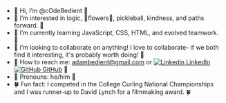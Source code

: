 - 🌷 Hi, I’m @cOdeBedient 🌷
- 🪻 I’m interested in logic, 💐flowers💐, pickleball, kindness, and paths forward. 🪻
- 🪷 I’m currently learning JavaScript, CSS, HTML, and evolved teamwork. 🪷
- 🌻 I’m looking to collaborate on anything! I love to collaborate- if we both find it interesting, it's probably worth doing! 🌻
- 🌾 How to reach me: adambedient@gmail.com or [![Linkedin](https://i.stack.imgur.com/gVE0j.png) LinkedIn]([https://www.linkedin.com/in/adam-bedient-146995a1/])
&nbsp;[![GitHub](https://i.stack.imgur.com/tskMh.png) GitHub]([https://github.com/cOdeBedient]) 🌾
- 🌺 Pronouns: he/him 🌺
- 🍀 Fun fact: I competed in the College Curling National Championships and I was runner-up to David Lynch for a filmmaking award. 🍀



<!---
cOdeBedient/cOdeBedient is a ✨ special ✨ repository because its `README.md` (this file) appears on your GitHub profile.
You can click the Preview link to take a look at your changes.
--->
